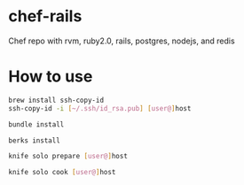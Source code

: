 chef-rails
==========

Chef repo with rvm, ruby2.0, rails, postgres, nodejs, and redis

# How to use #

```bash
brew install ssh-copy-id
ssh-copy-id -i [~/.ssh/id_rsa.pub] [user@]host

bundle install

berks install

knife solo prepare [user@]host

knife solo cook [user@]host
```


